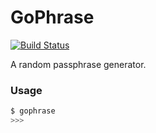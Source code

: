 GoPhrase
========

[![Build Status](https://travis-ci.com/ylogx/gophrase.svg?branch=master)](https://travis-ci.com/ylogx/gophrase)

A random passphrase generator.

### Usage

```bash
$ gophrase
>>> 
```
